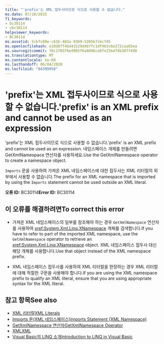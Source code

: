 ```yaml
---
title: "'prefix'는 XML 접두사이므로 식으로 사용할 수 없습니다."
ms.date: 07/20/2015
f1_keywords:
- bc30114
- vbc30114
helpviewer_keywords:
- BC30114
ms.assetid: 5cb7c89e-c61b-483a-9369-5285b7cbcf45
ms.openlocfilehash: e10d8ff46d41529d4b7fc1df463c6e272caa03ea
ms.sourcegitcommit: f8c270376ed905f6a8896ce0fe25b4f4b38ff498
ms.translationtype: MT
ms.contentlocale: ko-KR
ms.lasthandoff: 06/04/2020
ms.locfileid: "84399958"
---
```

# <a name="prefix-is-an-xml-prefix-and-cannot-be-used-as-an-expression"></a><span data-ttu-id="d8e1b-102">'prefix'는 XML 접두사이므로 식으로 사용할 수 없습니다.</span><span class="sxs-lookup"><span data-stu-id="d8e1b-102">'prefix' is an XML prefix and cannot be used as an expression</span></span>
<span data-ttu-id="d8e1b-103">'prefix'는 XML 접두사이므로 식으로 사용할 수 없습니다.</span><span class="sxs-lookup"><span data-stu-id="d8e1b-103">'prefix' is an XML prefix and cannot be used as an expression.</span></span> <span data-ttu-id="d8e1b-104">네임스페이스 개체를 만들려면 GetXmlNamespace 연산자를 사용하세요.</span><span class="sxs-lookup"><span data-stu-id="d8e1b-104">Use the GetXmlNamespace operator to create a namespace object.</span></span>  
  
 <span data-ttu-id="d8e1b-105">`Imports` 문을 사용하여 가져온 XML 네임스페이스에 대한 접두사는 XML 리터럴의 외부에서 사용할 수 없습니다.</span><span class="sxs-lookup"><span data-stu-id="d8e1b-105">The prefix for an XML namespace that is imported by using the `Imports` statement cannot be used outside an XML literal.</span></span>  
  
 <span data-ttu-id="d8e1b-106">**오류 ID:** BC30114</span><span class="sxs-lookup"><span data-stu-id="d8e1b-106">**Error ID:** BC30114</span></span>  
  
## <a name="to-correct-this-error"></a><span data-ttu-id="d8e1b-107">이 오류를 해결하려면</span><span class="sxs-lookup"><span data-stu-id="d8e1b-107">To correct this error</span></span>  
  
- <span data-ttu-id="d8e1b-108">가져온 XML 네임스페이스의 일부를 참조해야 하는 경우 `GetXmlNamespace` 연산자를 사용하여 <xref:System.Xml.Linq.XNamespace> 개체를 검색합니다.</span><span class="sxs-lookup"><span data-stu-id="d8e1b-108">If you have to refer to part of the imported XML namespace, use the `GetXmlNamespace` operator to retrieve an <xref:System.Xml.Linq.XNamespace> object.</span></span> <span data-ttu-id="d8e1b-109">XML 네임스페이스 접두사 대신 해당 개체를 사용합니다.</span><span class="sxs-lookup"><span data-stu-id="d8e1b-109">Use that object instead of the XML namespace prefix.</span></span>  
  
- <span data-ttu-id="d8e1b-110">XML 네임스페이스 접두사를 사용하여 XML 리터럴을 한정하는 경우 XML 리터럴에 대해 적절한 구문을 사용해야 합니다.</span><span class="sxs-lookup"><span data-stu-id="d8e1b-110">If you are using the XML namespace prefix to qualify an XML literal, ensure that you are using appropriate syntax for the XML literal.</span></span>  
  
## <a name="see-also"></a><span data-ttu-id="d8e1b-111">참고 항목</span><span class="sxs-lookup"><span data-stu-id="d8e1b-111">See also</span></span>

- [<span data-ttu-id="d8e1b-112">XML 리터럴</span><span class="sxs-lookup"><span data-stu-id="d8e1b-112">XML Literals</span></span>](../language-reference/xml-literals/index.md)
- [<span data-ttu-id="d8e1b-113">Imports 문(XML 네임스페이스)</span><span class="sxs-lookup"><span data-stu-id="d8e1b-113">Imports Statement (XML Namespace)</span></span>](../language-reference/statements/imports-statement-xml-namespace.md)
- [<span data-ttu-id="d8e1b-114">GetXmlNamespace 연산자</span><span class="sxs-lookup"><span data-stu-id="d8e1b-114">GetXmlNamespace Operator</span></span>](../language-reference/operators/getxmlnamespace-operator.md)
- [<span data-ttu-id="d8e1b-115">XML</span><span class="sxs-lookup"><span data-stu-id="d8e1b-115">XML</span></span>](../programming-guide/language-features/xml/index.md)
- [<span data-ttu-id="d8e1b-116">Visual Basic의 LINQ 소개</span><span class="sxs-lookup"><span data-stu-id="d8e1b-116">Introduction to LINQ in Visual Basic</span></span>](../programming-guide/language-features/linq/introduction-to-linq.md)
